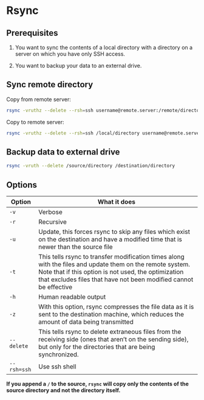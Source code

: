 # Rsync

## Prerequisites

1. You want to sync the contents of a local directory with a directory on a server on which you have only SSH access.

2. You want to backup your data to an external drive.

## Sync remote directory

Copy from remote server:

```bash
rsync -vruthz --delete --rsh=ssh username@remote.server:/remote/directory /local/directory
```

Copy to remote server:

```bash
rsync -vruthz --delete --rsh=ssh /local/directory username@remote.server:/remote/directory
```

## Backup data to external drive

```bash
rsync -vruth --delete /source/directory /destination/directory
```

## Options

|Option|What it does|
|---|---|
|`-v`|Verbose|
|`-r`|Recursive|
|`-u`|Update, this forces rsync to skip any files which exist on the destination and have a modified  time  that is  newer than the source file|
|`-t`|This tells rsync to transfer modification times along with the files and update them on the remote system. Note that if this option is not used, the optimization that excludes files that have not been modified cannot be effective|
|`-h`|Human readable output|
|`-z`|With  this  option, rsync compresses the file data as it is sent to the destination machine, which reduces the amount of data being transmitted|
|`--delete`|This tells rsync to delete extraneous files from the receiving  side  (ones  that  aren’t  on  the sending  side),  but  only  for  the directories that are being synchronized.|
|`--rsh=ssh`|Use ssh shell|

**If you append a `/` to the source, `rsync` will copy only the contents of the source directory and not the directory itself.**
